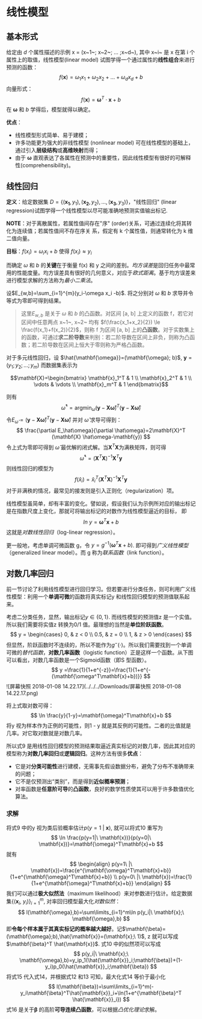 # 线性模型

## 基本形式

给定由 *d* 个属性描述的示例 x = (x~1~; x~2~; … ;x~d~), 其中 x~i~ 是 x 在第 i 个属性上的取值，线性模型(linear model) 试图学得一个通过属性的**线性组合**来进行预测的函数：
$$
f(\mathbf{x}) = \omega_1 x_1 + \omega_2 x_2 + ... + \omega_d x_d + b
$$
向量形式：
$$
f(\mathbf{x})=\mathbf{\omega}^T \cdot \mathbf{x}+b
$$
在 $\mathbf{\omega}$ 和 $b$ 学得后，模型就得以确定。

**优点**：

- 线性模型形式简单、易于建模；
- 许多功能更为强大的非线性模型 (nonlinear model) 可在线性模型的基础上，通过引入**层级结构**或**高维映射**而得；
- 由于 $\mathbf{\omega}$ 直观表达了各属性在预测中的重要性，因此线性模型有很好的可解释性(comprehensibility)。

## 线性回归

**定义**：给定数据集 $D=\{ (\mathbf{x_1}, y_1), (\mathbf{x_2}, y_2), …, (\mathbf{x_3}, y_3)\}$，"线性回归" (linear regression)试图学得一个线性模型以尽可能准确地预测实值输出标记.

**NOTE**：对于离散属性，若属性值间存在"序" (order)关系，可通过连续化将其转化为连续值；若属性值间不存在序关 系，假定有 k 个属性值，则通常转化为 k 维二值向量。

**目标**：$f(x_i)=\omega_ix_i+b$ 使得 $f(x_i) \approx y_i$

而确定 $\omega$ 和 $b$ 的**关键**在于衡量 f(x) 和 y 之间的差别。*均方误差*是回归任务中最常用的性能度量。均方误差具有很好的几何意义，对应于*欧式距离*。基于均方误差来进行模型求解的方法称为*最小二乘法*。

设$E_{w,b}=\sum_{i=1}^{m}(y_i-\omega x_i -b)$. 将之分别对 $\omega$ 和 $b$ 求导并令等式为零即可得到结果。

> 这里$E_{w,b}$ 是关于 $\omega$ 和 $b$ 的凸函数。对区间 [a, b] 上定义的函数 f，若它对区间中任意两点 x~1~, x~2~ 均有 $f(\frac{x_1+x_2}{2}) \le \frac{f(x_1)+f(x_2)}{2}$，则称 f 为区间 [a, b] 上的**凸函数**。对于实数集上的函数，可通过**求二阶导数**来判别：若二阶导数在区间上非负，则称为凸函数；若二阶导数在区间上恒大于零则称为严格凸函数。

对于多元线性回归，设 $\hat{\mathbf{\omega}}=(\mathbf{\omega}; b)$, $\mathbf{y}=(y_1;y_2; … ; y_m)$ 而数据集表示为

$$\mathbf{X}=\begin{bmatrix} \mathbf{x}_1^T & 1 \\ \mathbf{x}_2^T & 1 \\ \vdots & \vdots \\ \mathbf{x}_m^T & 1 \end{bmatrix}$$

则有
$$
\hat \omega^*=\mathop{\arg \min}_{\hat \omega} (\mathbf{y}-\mathbf{X}\mathbf{\hat \omega})^T (\mathbf{y}-\mathbf{X}\mathbf{\hat \omega})
$$
令$E_\hat\omega=(\mathbf{y}-\mathbf{X}\mathbf{\hat \omega})^T (\mathbf{y}-\mathbf{X}\mathbf{\hat \omega})$ 并对 $\hat\omega$ 求导可得到：
$$
\frac{\partial E_\hat\omega}{\partial \hat\omega}=2\mathbf{X}^T (\mathbf{X} \hat\omega-\mathbf{y})
$$
令上式为零即可得到 $\hat\omega$ 最优解的闭式解。当$\mathbf{X}^T \mathbf{X}$为满秩矩阵，则可得
$$
\hat\omega^*=(\mathbf{X}^T \mathbf{X})^{-1}\mathbf{X}^T \mathbf{y}
$$
则线性回归的模型为
$$
f(\hat x_i)=\hat x_i^T(\mathbf{X}^T \mathbf{X})^{-1}\mathbf{X}^T \mathbf{y}
$$
对于非满秩的情况，最常见的接发则是引入正则化（regularization）项。

线性模型虽简单，却有丰富的变化。譬如说，假设我们认为示例所对应的输出标记是在指数尺度上变化，那就可将输出标记的对数作为线性模型逼近的目标， 即
$$
ln\ y=\mathbf{\omega}^T \mathbf{x}+b
$$
这就是*对数线性回归*（log-linear regression）。

更一般地，考虑单调可微函数 g，令 $y=g^{-1}(\mathbf{\omega}^T \mathbf{x} + b)$. 即可得到*广义线性模型*（generalized linear model）。而 g 称为*联系函数*（link function）。

## 对数几率回归

前一节讨论了利用线性模型进行回归学习。但若要进行分类任务，则可利用广义线性模型：利用一个**单调可微**的函数将真实标记y 和线性回归模型的预测值联系起来。

考虑二分类任务，显然，输出标记$y \in \{0, 1\}$. 而线性模型的预测值z 是一个实值。所以我们需要将实值z 转换为0/1 值。最理想的当然是**单位阶跃函数**。
$$
y =
\begin{cases}
0, & z < 0 \\
0.5, & z = 0 \\
1, & z > 0
\end{cases}
$$
但显然，阶跃函数时不连续的，所以不能作为$g^-(\cdot)$。所以我们需要找到一个单调可微的*替代函数*，**对数几率函数**（logistic function）正是这样一个函数。从下图可以看出，对数几率函数是一个Sigmoid函数（即S 型函数）。
$$
y =\frac{1}{1+e^{-z}}=\frac{1}{1+e^{-(\mathbf{\omega^T\mathbf{x}+b})}}
$$
![屏幕快照 2018-01-08 14.22.17](../../../Downloads/屏幕快照 2018-01-08 14.22.17.png)

将上式取对数可得：
$$
\ln \frac{y}{1-y}=\mathbf{\omega}^T\mathbf{x}+b
$$
将y 视为样本作为正例的可能性，则1 - y 就是其反例的可能性。二者的比值就是几率。对它取对数就是对数几率。

所以式9 是用线性回归模型的预测结果取逼近真实标记的对数几率，因此其对应的模型称为**对数几率回归**或**逻辑回归**。这种方法有很多**优点**：

- 它是对**分类可能性**进行建模，无需事先假设数据分布，避免了分布不准确带来的问题；
- 它不是仅预测出“类别”，而是得到**近似概率预测**；
- 对率函数是**任意阶可导**的**凸函数**，良好的数学性质使其可以用于许多数值优化算法。

### 求解

将式9 中的y 视为类后验概率估计$p(y=1\ |\ \mathbf{x})$, 就可以将式10 重写为
$$
\ln \frac{p(y=1|\ \mathbf{x})}{p(y=0|\ \mathbf{x})}=\mathbf{\omega}^T\mathbf{x}+b
$$
就有
$$
\begin{align}
p(y=1\ |\ \mathbf{x})=\frac{e^{\mathbf{\omega}^T\mathbf{x}+b}}{1+e^{\mathbf{\omega}^T\mathbf{x}+b}} \\
p(y=0\ |\ \mathbf{x})=\frac{1}{1+e^{\mathbf{\omega}^T\mathbf{x}+b}}
\end{align}
$$
我们可以通过**极大似然法**（maximum likelihood）来对参数进行估计。给定数据集$\{(\mathbf{x}_i,\ y_i)\}^m_{i=1}$, 对率回归模型最大化*对数似然*：
$$
l(\mathbf{\omega},b)=\sum\limits_{i=1}^m\ln p(y_i|\ \mathbf{x};\ \mathbf{\omega},b)
$$
即**令每个样本属于其真实标记的概率越大越好**。记$\mathbf{\beta}=(\mathbf{\omega};b),\hat{\mathbf{x}}=(\mathbf{x};\ 1)$, z 就可以写成$\mathbf{\beta}^T \hat{\mathbf{x}}$. 式10 中的似然项可以写成
$$
p(y_i|\ \mathbf{x};\ \mathbf{\omega},b)=y_ip_1(\hat{\mathbf{x}}_i;\mathbf{\beta})+(1-y_i)p_0(\hat{\mathbf{x}}_i;\mathbf{\beta})
$$
将式15 代入式14，并根据式12 和13 可知，最大化式14 等价于最小化
$$
l(\mathbf{\beta})=\sum\limits_{i=1}^m(-y_i\mathbf{\beta}^T\hat{\mathbf{x}}_i+\ln(1+e^{\mathbf{\beta}^T \hat{\mathbf{x}}_i})
$$
式16 是关于$\mathbf{\beta}$ 的高阶**可导连续凸函数**，可以根据*凸优化理论*求解。